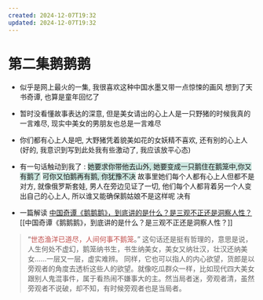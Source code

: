 ```yaml
---
created: 2024-12-07T19:32
updated: 2024-12-07T19:32
---
```

# 第二集鹅鹅鹅
- 似乎是网上最火的一集, 我很喜欢这种中国水墨又带一点惊悚的画风
想到了天书奇谭, 也算是童年回忆了

- 暂时没看懂故事表达的深意, 但是美女请出的心上人是一只野猪的时候我真的一言难尽, 现实中美女的男朋友也总是一言难尽 

- 你们都有心上人是吧, 大野猪凭着貌美如花的女妖精不喜欢, 还有别的心上人
(好的, 我意识到写到此处我有些激动了, 我应该放平心态)

- 有一句话触动到我了 : <span style="background:rgba(3, 135, 102, 0.2)">她要求你带他去山外, 她要变成一只鹅住在鹅笼中,你又有鹅了</span>
<span style="background:rgba(3, 135, 102, 0.2)">可你又怕鹅再有鹅, 你犹豫不决</span>
故事里她们每个人都有心上人但都不是对方, 就像俄罗斯套娃, 男人在旁边见证了一切, 他们每个人都背着另一个人变出自己的心上人, 所以谁又能确保鹅姑娘不是这样呢
决有

- 一篇解读
[中国奇谭《鹅鹅鹅》，到底讲的是什么？是三观不正还是洞察人性？]( https://baijiahao.baidu.com/s?id=1754315915337634671 ) 
[[中国奇谭《鹅鹅鹅》，到底讲的是什么？是三观不正还是洞察人性？]] 

>  “<font color="#c0504d">世态渔洋已道尽，人间何事不鹅笼</font>。”
这句话还是挺有哲理的，意思是说，人生何处不虚幻，鹅笼纳书生，书生纳美女，美女又纳壮汉，壮汉还纳美女……一层又一层，虚实难辨。
同样，它也可以指人的内心欲望，货郎是以旁观者的角度去透析这些人的欲望。就像吃瓜群众一样，比如现代四大美女跟别人鬼混事件，属于看热闹不嫌事大的主。然当局者迷，旁观者清，虽然旁观者不说破，却不知，有时候旁观者也是当局者。